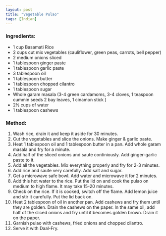 ```yaml
---
layout: post
title: "Vegetable Pulao"
tags: [Indian]
---
```




### Ingredients:
* 1 cup Basamati Rice
* 2 cups cut mix vegetables (cauliflower, green peas, carrots, bell pepper)
* 2 medium onions sliced
* 1 tablespoon ginger paste
* 1 tablespoon garlic paste
* 3 tablespoon oil
* 1 tablespoon butter
* 1 tablespoon chopped cilantro
* 1 tablespoon sugar
* Whole garam masala (3-4 green cardamoms, 3-4 cloves, 1 teaspoon cummin seeds
 2 bay leaves, 1 cinamon stick )
* 2½ cups of water
* 1 tablespoon cashews

### Method:
1. Wash rice, drain it and keep it aside for 30 minutes.
2. Cut the vegetables and slice the onions. Make ginger & garlic paste. 
3. Heat 1 tablespoon oil and 1 tablespoon butter in a pan. Add whole garam masala and fry for a minute. 
4. Add half of the sliced onions and saute continiously. Add ginger-garlic paste to it. 
5. Add all the vegetables. Mix everything properly and fry for 2-3 minutes. 
6. Add rice and saute very carefully. Add salt and sugar.
7. Get a microwave safe bowl. Add water and microwave it for 2 minutes. 
8. Add this hot water to the rice. Put the lid on and cook the pulao on medium to high flame. It may take 15-20 minutes. 
9. Check on the rice. If it is cooked, switch off the flame. Add lemon juice and stir it carefully. Put the lid back on.
10. Heat 2 tablespoon of oil in another pan. Add cashews and fry them until they are golden. Drain the cashews on the paper. In the same oil, add half of the sliced onions and fry until it becomes golden brown. Drain it on the paper. 
11. Garnish pulao with cashews, fried onions and chopped cilantro. 
12. Serve it with Daal-Fry.